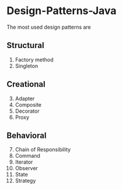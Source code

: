 # Design-Patterns-Java

The most used design patterns are   
## Structural  
1. Factory method 
2. Singleton  
## Creational  
3. Adapter  
4. Composite  
5. Decorator  
6. Proxy  
## Behavioral  
7. Chain of Responsibility
8. Command
9. Iterator
10. Observer
11. State
12. Strategy

